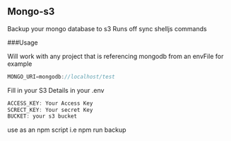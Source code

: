 ## Mongo-s3
Backup your mongo database to s3
Runs off sync shelljs commands


###Usage

Will work with any project that is referencing mongodb from an envFile
for example
```javascript
MONGO_URI=mongodb://localhost/test
```

Fill in your S3 Details in your .env
```javascript
ACCESS_KEY: Your Access Key
SCRECT_KEY: Your secret Key
BUCKET: your s3 bucket
```

use as an npm script
i.e npm run backup
